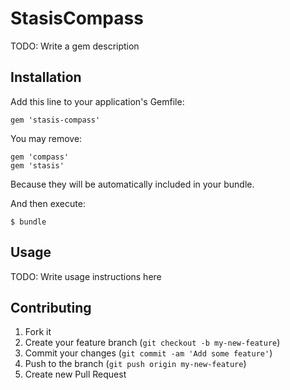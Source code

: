 # StasisCompass

TODO: Write a gem description

## Installation

Add this line to your application's Gemfile:

    gem 'stasis-compass'

You may remove:

    gem 'compass'
    gem 'stasis'

Because they will be automatically included in your bundle.

And then execute:

    $ bundle

## Usage

TODO: Write usage instructions here

## Contributing

1. Fork it
2. Create your feature branch (`git checkout -b my-new-feature`)
3. Commit your changes (`git commit -am 'Add some feature'`)
4. Push to the branch (`git push origin my-new-feature`)
5. Create new Pull Request

